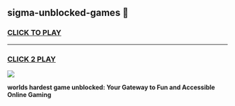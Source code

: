 
## sigma-unblocked-games 👋
<h3>
<a href="https://premium.freeplayer.one?title=sigma-unblocked-games&ref=14F">CLICK TO PLAY</a></h3>
<hr>

<h3>
<a href="https://premium.freeplayer.one?title=sigma-unblocked-games&ref=14F">CLICK 2 PLAY</a>
  
</h3>

<a href="https://premium.freeplayer.one?title=sigma-unblocked-games&ref=12F/"><img src="https://clearcache.store/games.png"></a>


**worlds hardest game unblocked: Your Gateway to Fun and Accessible Online Gaming**
